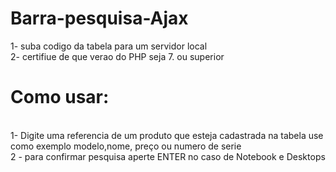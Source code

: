 # Barra-pesquisa-Ajax

1- suba codigo da tabela para um servidor local <br>
2- certifiue de que verao do PHP seja 7. ou superior
<br>
<h1>Como usar:</h1>
<br>
1- Digite uma referencia de um produto que esteja cadastrada na tabela
use como exemplo modelo,nome, preço ou numero de serie 
<br>
2 - para confirmar pesquisa aperte ENTER no caso de Notebook e Desktops
